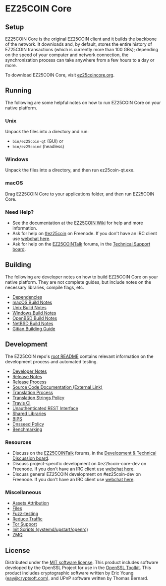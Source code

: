 EZ25COIN Core
=============

Setup
---------------------
EZ25COIN Core is the original EZ25COIN client and it builds the backbone of the network. It downloads and, by default, stores the entire history of EZ25COIN transactions (which is currently more than 100 GBs); depending on the speed of your computer and network connection, the synchronization process can take anywhere from a few hours to a day or more.

To download EZ25COIN Core, visit [ez25coincore.org](https://ez25coincore.org/en/releases/).

Running
---------------------
The following are some helpful notes on how to run EZ25COIN Core on your native platform.

### Unix

Unpack the files into a directory and run:

- `bin/ez25coin-qt` (GUI) or
- `bin/ez25coind` (headless)

### Windows

Unpack the files into a directory, and then run ez25coin-qt.exe.

### macOS

Drag EZ25COIN Core to your applications folder, and then run EZ25COIN Core.

### Need Help?

* See the documentation at the [EZ25COIN Wiki](https://en.ez25coin.it/wiki/Main_Page)
for help and more information.
* Ask for help on [#ez25coin](http://webchat.freenode.net?channels=ez25coin) on Freenode. If you don't have an IRC client use [webchat here](http://webchat.freenode.net?channels=ez25coin).
* Ask for help on the [EZ25COINTalk](https://ez25cointalk.org/) forums, in the [Technical Support board](https://ez25cointalk.org/index.php?board=4.0).

Building
---------------------
The following are developer notes on how to build EZ25COIN Core on your native platform. They are not complete guides, but include notes on the necessary libraries, compile flags, etc.

- [Dependencies](dependencies.md)
- [macOS Build Notes](build-osx.md)
- [Unix Build Notes](build-unix.md)
- [Windows Build Notes](build-windows.md)
- [OpenBSD Build Notes](build-openbsd.md)
- [NetBSD Build Notes](build-netbsd.md)
- [Gitian Building Guide](gitian-building.md)

Development
---------------------
The EZ25COIN repo's [root README](/README.md) contains relevant information on the development process and automated testing.

- [Developer Notes](developer-notes.md)
- [Release Notes](release-notes.md)
- [Release Process](release-process.md)
- [Source Code Documentation (External Link)](https://dev.visucore.com/ez25coin/doxygen/)
- [Translation Process](translation_process.md)
- [Translation Strings Policy](translation_strings_policy.md)
- [Travis CI](travis-ci.md)
- [Unauthenticated REST Interface](REST-interface.md)
- [Shared Libraries](shared-libraries.md)
- [BIPS](bips.md)
- [Dnsseed Policy](dnsseed-policy.md)
- [Benchmarking](benchmarking.md)

### Resources
* Discuss on the [EZ25COINTalk](https://ez25cointalk.org/) forums, in the [Development & Technical Discussion board](https://ez25cointalk.org/index.php?board=6.0).
* Discuss project-specific development on #ez25coin-core-dev on Freenode. If you don't have an IRC client use [webchat here](http://webchat.freenode.net/?channels=ez25coin-core-dev).
* Discuss general EZ25COIN development on #ez25coin-dev on Freenode. If you don't have an IRC client use [webchat here](http://webchat.freenode.net/?channels=ez25coin-dev).

### Miscellaneous
- [Assets Attribution](assets-attribution.md)
- [Files](files.md)
- [Fuzz-testing](fuzzing.md)
- [Reduce Traffic](reduce-traffic.md)
- [Tor Support](tor.md)
- [Init Scripts (systemd/upstart/openrc)](init.md)
- [ZMQ](zmq.md)

License
---------------------
Distributed under the [MIT software license](/COPYING).
This product includes software developed by the OpenSSL Project for use in the [OpenSSL Toolkit](https://www.openssl.org/). This product includes
cryptographic software written by Eric Young ([eay@cryptsoft.com](mailto:eay@cryptsoft.com)), and UPnP software written by Thomas Bernard.
